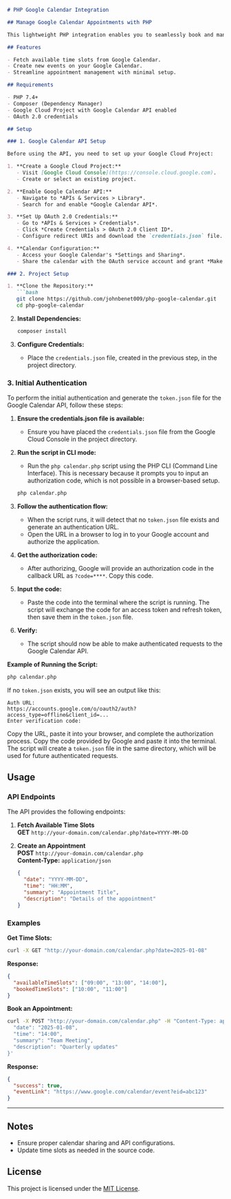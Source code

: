 ```markdown
# PHP Google Calendar Integration

## Manage Google Calendar Appointments with PHP

This lightweight PHP integration enables you to seamlessly book and manage appointments with Google Calendar. It provides a simple API for scheduling and appointment management.

## Features

- Fetch available time slots from Google Calendar.
- Create new events on your Google Calendar.
- Streamline appointment management with minimal setup.

## Requirements

- PHP 7.4+
- Composer (Dependency Manager)
- Google Cloud Project with Google Calendar API enabled
- OAuth 2.0 credentials

## Setup

### 1. Google Calendar API Setup

Before using the API, you need to set up your Google Cloud Project:

1. **Create a Google Cloud Project:**
   - Visit [Google Cloud Console](https://console.cloud.google.com).
   - Create or select an existing project.

2. **Enable Google Calendar API:**
   - Navigate to *APIs & Services > Library*.
   - Search for and enable *Google Calendar API*.

3. **Set Up OAuth 2.0 Credentials:**
   - Go to *APIs & Services > Credentials*.
   - Click *Create Credentials > OAuth 2.0 Client ID*.
   - Configure redirect URIs and download the `credentials.json` file.

4. **Calendar Configuration:**
   - Access your Google Calendar's *Settings and Sharing*.
   - Share the calendar with the OAuth service account and grant *Make changes to events* permission.

### 2. Project Setup

1. **Clone the Repository:**
   ```bash
   git clone https://github.com/johnbenet009/php-google-calendar.git
   cd php-google-calendar
   ```

2. **Install Dependencies:**
   ```bash
   composer install
   ```

3. **Configure Credentials:**
   - Place the `credentials.json` file, created in the previous step, in the project directory.

### 3. Initial Authentication

To perform the initial authentication and generate the `token.json` file for the Google Calendar API, follow these steps:

1. **Ensure the credentials.json file is available:**
   - Ensure you have placed the `credentials.json` file from the Google Cloud Console in the project directory.

2. **Run the script in CLI mode:**
   - Run the `php calendar.php` script using the PHP CLI (Command Line Interface). This is necessary because it prompts you to input an authorization code, which is not possible in a browser-based setup.
   ```bash
   php calendar.php
   ```

3. **Follow the authentication flow:**
   - When the script runs, it will detect that no `token.json` file exists and generate an authentication URL.
   - Open the URL in a browser to log in to your Google account and authorize the application.

4. **Get the authorization code:**
   - After authorizing, Google will provide an authorization code in the callback URL as `?code=****`. Copy this code.

5. **Input the code:**
   - Paste the code into the terminal where the script is running. The script will exchange the code for an access token and refresh token, then save them in the `token.json` file.

6. **Verify:**
   - The script should now be able to make authenticated requests to the Google Calendar API.

**Example of Running the Script:**
```bash
php calendar.php
```

If no `token.json` exists, you will see an output like this:
```
Auth URL:
https://accounts.google.com/o/oauth2/auth?access_type=offline&client_id=...
Enter verification code:
```

Copy the URL, paste it into your browser, and complete the authorization process. Copy the code provided by Google and paste it into the terminal. The script will create a `token.json` file in the same directory, which will be used for future authenticated requests.

## Usage

### API Endpoints

The API provides the following endpoints:

1. **Fetch Available Time Slots**  
   **GET** `http://your-domain.com/calendar.php?date=YYYY-MM-DD`

2. **Create an Appointment**  
   **POST** `http://your-domain.com/calendar.php`  
   **Content-Type:** `application/json`
   ```json
   {
     "date": "YYYY-MM-DD",
     "time": "HH:MM",
     "summary": "Appointment Title",
     "description": "Details of the appointment"
   }
   ```

### Examples

**Get Time Slots:**
```bash
curl -X GET "http://your-domain.com/calendar.php?date=2025-01-08"
```

**Response:**
```json
{
  "availableTimeSlots": ["09:00", "13:00", "14:00"],
  "bookedTimeSlots": ["10:00", "11:00"]
}
```

**Book an Appointment:**
```bash
curl -X POST "http://your-domain.com/calendar.php" -H "Content-Type: application/json" -d '{
  "date": "2025-01-08",
  "time": "14:00",
  "summary": "Team Meeting",
  "description": "Quarterly updates"
}'
```

**Response:**
```json
{
  "success": true,
  "eventLink": "https://www.google.com/calendar/event?eid=abc123"
}
```

---

## Notes

- Ensure proper calendar sharing and API configurations.
- Update time slots as needed in the source code.

## License

This project is licensed under the [MIT License](https://opensource.org/licenses/MIT).
```
